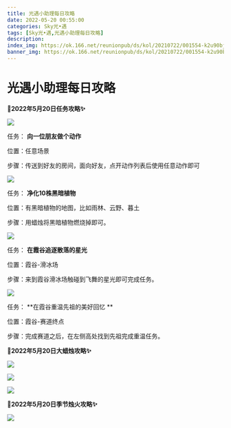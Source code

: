 ```yaml
---
title: 光遇小助理每日攻略
date: 2022-05-20 00:55:00
categories: Sky光•遇
tags: [Sky光•遇,光遇小助理每日攻略]
description: 
index_img: https://ok.166.net/reunionpub/ds/kol/20210722/001554-k2u90bj7ay.png?imageView&thumbnail=600x0&type=jpg
banner_img: https://ok.166.net/reunionpub/ds/kol/20210722/001554-k2u90bj7ay.png?imageView&thumbnail=600x0&type=jpg
---
```

# 光遇小助理每日攻略
**🎉2022年5月20日任务攻略✨**

![](https://ok.166.net/reunionpub/ds/kol/20220520/000826-wijv1n85lt.png)

任务： **向一位朋友做个动作**

位置：任意场景

步骤：传送到好友的房间，面向好友，点开动作列表后使用任意动作即可

![](https://ok.166.net/reunionpub/ds/kol/20220519/000413-cq2fy4zs9u.png)

任务： **净化10株黑暗植物**

位置：有黑暗植物的地图，比如雨林、云野、暮土

步骤：用蜡烛将黑暗植物燃烧掉即可。

  

![](https://ok.166.net/reunionpub/ds/kol/20220520/001209-6jog2drk07.png)

任务： **在霞谷追逐散落的星光**

位置：霞谷-滑冰场

步骤：来到霞谷滑冰场触碰到飞舞的星光即可完成任务。

![](https://ok.166.net/reunionpub/ds/kol/20220520/002621-1jyzwen9s6.png)

任务： **在霞谷重温先祖的美好回忆  **

位置：霞谷-赛道终点

步骤：完成赛道之后，在左侧高处找到先祖完成重温任务。

 **🎉2022年5月20日大蜡烛攻略✨**

![](https://ok.166.net/reunionpub/ds/kol/20220520/000945-6lu04hrmzs.png)

![](https://ok.166.net/reunionpub/ds/kol/20220520/001039-ebgaci91pv.png)

![](https://ok.166.net/reunionpub/ds/kol/20220520/001135-ml4uk2gbdi.png)

  

 **🎉2022年5月20日季节烛火攻略✨**

![](https://ok.166.net/reunionpub/ds/kol/20220520/001149-3wq1pdgaly.png)

  

